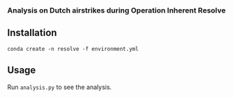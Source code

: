 ### Analysis on Dutch airstrikes during Operation Inherent Resolve

## Installation
```
conda create -n resolve -f environment.yml
```

## Usage
Run `analysis.py` to see the analysis.

